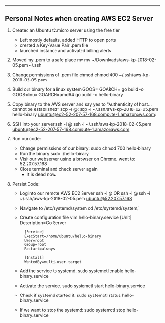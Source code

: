 --------------------------------------------
Personal Notes when creating AWS EC2 Server
--------------------------------------------
1. Created an Ubuntu t2.micro server using the free tier
    - Left mostly defaults, added HTTP to open ports
    - created a Key-Value Pair .pem file
    - launched instance and activated billing alerts

2. Moved my .pem to a safe place
    mv <SRC> <DEST>
    mv ~/Downloads/aws-kp-2018-02-05.pem ~/.ssh

3. Change permissions of .pem file
    chmod <PERMISSIONS> <FILE>
    chmod 400 ~/.ssh/aws-kp-2018-02-05.pem

4. Build our binary for a linux system
    GOOS=<OPERATING SYSTEM> GOARCH=<ARCHITECTURE> go build -o <FILENAME>
    GOOS=linux GOARCH=amd64 go build -o hello-binary

5. Copy binary to the AWS server and say yes to "Authenticity of host... cannot be established"
    scp -i <PEM FILE> <BINARY> <USER>@<PUBLIC-DNS>:
    scp -i ~/.ssh/aws-kp-2018-02-05.pem hello-binary ubuntu@ec2-52-207-57-168.compute-1.amazonaws.com:

6. SSH into your server
    ssh -i <PEM FILE> <USER>@<PUBLIC-DNS>
    ssh -i ~/.ssh/aws-kp-2018-02-05.pem ubuntu@ec2-52-207-57-168.compute-1.amazonaws.com

7. Run our code:
    - Change permissions of our binary:
        sudo chmod 700 hello-binary
    - Run the binary
        sudo ./hello-binary
    - Visit our webserver using a browser
        on Chrome, went to: 52.207.57.168
    - Close terminal and check server again
        * It is dead now.

8. Persist Code:
    - Log into our remote AWS EC2 Server
        ssh -i <PEM FILE> <USER>@<PUBLIC-DNS> OR ssh -i <PEM FILE> <USER>@<IP-ADDRESS>
        ssh -i ~/.ssh/aws-kp-2018-02-05.pem ubuntu@52.207.57.168
    - Navigate to /etc/systemd/system
        cd /etc/systemd/system/
    - Create configuration file
        vim hello-binary.service
            [Unit]
            Description=Go Server

            [Service]
            ExecStart=/home/ubuntu/hello-binary
            User=root
            Group=root
            Restart=always

            [Install]
            WantedBy=multi-user.target
    - Add the service to systemd.
        sudo systemctl enable hello-binary.service
    - Activate the service.
        sudo systemctl start hello-binary.service
    - Check if systemd started it.
        sudo systemctl status hello-binary.service
    - If we want to stop the systemd:
        sudo systemctl stop hello-binary.service

    
